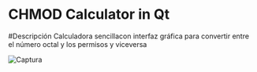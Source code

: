 # CHMOD Calculator in Qt

#Descripción
Calculadora sencillacon interfaz gráfica para convertir entre el número octal y los permisos y viceversa

![Captura](https://github.com/user-attachments/assets/37b26f33-7599-4318-a875-18a973b6a995)